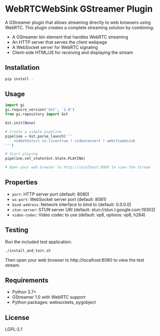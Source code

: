# WebRTCWebSink GStreamer Plugin

A GStreamer plugin that allows streaming directly to web browsers using WebRTC. This plugin creates a complete streaming solution by combining:

- A GStreamer bin element that handles WebRTC streaming
- An HTTP server that serves the client webpage
- A WebSocket server for WebRTC signaling
- Client-side HTML/JS for receiving and displaying the stream

## Installation

```bash
pip install .
```

## Usage

```python
import gi
gi.require_version('Gst', '1.0')
from gi.repository import Gst

Gst.init(None)

# Create a simple pipeline
pipeline = Gst.parse_launch('''
    videotestsrc is-live=true ! videoconvert ! webrtcwebsink
''')

# Start playing
pipeline.set_state(Gst.State.PLAYING)

# Open your web browser to http://localhost:8080 to view the stream
```

## Properties

- `port`: HTTP server port (default: 8080)
- `ws-port`: WebSocket server port (default: 8081)
- `bind-address`: Network interface to bind to (default: 0.0.0.0)
- `stun-server`: STUN server URI (default: stun://stun.l.google.com:19302)
- `video-codec`: Video codec to use (default: vp8, options: vp8, h264)

## Testing

Run the included test application:

```bash
./install_and_test.sh
```

Then open your web browser to http://localhost:8080 to view the test stream.

## Requirements

- Python 3.7+
- GStreamer 1.0 with WebRTC support
- Python packages: websockets, pygobject

## License

LGPL-2.1
